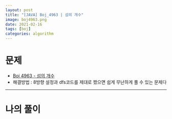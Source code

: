 ```yaml
---
layout: post
title: "[JAVA] Boj_4963 | 섬의 개수"
image: boj4963.png
date: 2021-02-16 
tags: [boj]
categories: algorithm
---
```


# 문제
- [Boj 4963 - 섬의 개수 ](https://www.acmicpc.net/problem/4963)
- 해결방법 : 8방향 설정과 dfs코드를 제대로 짰으면 쉽게 무난하게 풀 수 있는 문제다


---

# 나의 풀이

<script src="https://gist.github.com/Jisu-Shin/0e57593b1a1be5cd5d8c8a7d6d752e6a.js"></script>